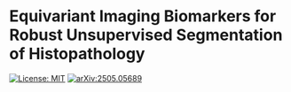 # Equivariant Imaging Biomarkers for Robust Unsupervised Segmentation of Histopathology
 [![License: MIT](https://img.shields.io/badge/License-MIT-yellow.svg)](./LICENSE) [![arXiv:2505.05689](https://img.shields.io/badge/arXiv-2505.05689-B31B1B.svg)](https://arxiv.org/abs/2505.05689)
